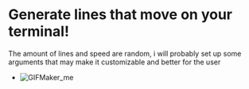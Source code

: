 # Generate lines that move on your terminal!
The amount of lines and speed are random, i will probably set up some arguments that may make it customizable and better for the user
* ![GIFMaker_me](https://github.com/user-attachments/assets/6e26ffb6-5ce1-435b-9118-99010fee094c)
